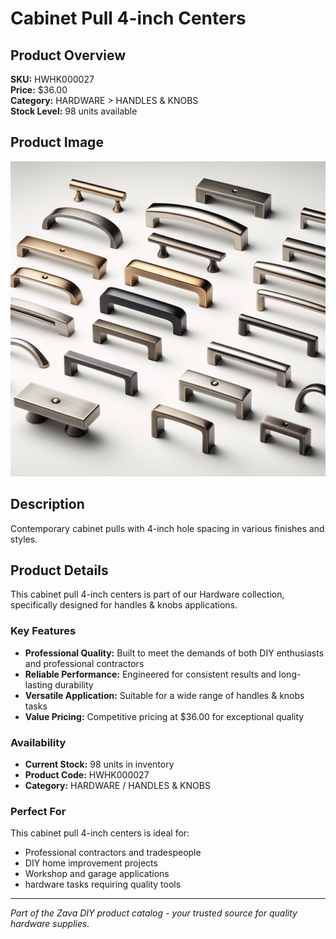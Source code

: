 # Cabinet Pull 4-inch Centers

## Product Overview

**SKU:** HWHK000027  
**Price:** $36.00  
**Category:** HARDWARE > HANDLES & KNOBS  
**Stock Level:** 98 units available  

## Product Image

![Cabinet Pull 4-inch Centers](https://raw.githubusercontent.com/microsoft/ai-tour-26-zava-diy-dataset-plus-mcp/refs/heads/main/images/hardware_handles_%26_knobs_cabinet_pull_4_inch_centers_20250620_200515.png)

## Description

Contemporary cabinet pulls with 4-inch hole spacing in various finishes and styles.

## Product Details

This cabinet pull 4-inch centers is part of our Hardware collection, specifically designed for handles & knobs applications. 

### Key Features

- **Professional Quality:** Built to meet the demands of both DIY enthusiasts and professional contractors
- **Reliable Performance:** Engineered for consistent results and long-lasting durability
- **Versatile Application:** Suitable for a wide range of handles & knobs tasks
- **Value Pricing:** Competitive pricing at $36.00 for exceptional quality

### Availability

- **Current Stock:** 98 units in inventory
- **Product Code:** HWHK000027
- **Category:** HARDWARE / HANDLES & KNOBS

### Perfect For

This cabinet pull 4-inch centers is ideal for:
- Professional contractors and tradespeople
- DIY home improvement projects  
- Workshop and garage applications
- hardware tasks requiring quality tools

---

*Part of the Zava DIY product catalog - your trusted source for quality hardware supplies.*
